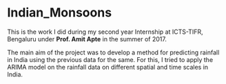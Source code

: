 # Indian_Monsoons
This is the work I did during my second year Internship at ICTS-TIFR, Bengaluru under **Prof. Amit Apte** in the summer of 2017. 

The main aim of the project was to develop a method for predicting rainfall in India using the previous data for the same. For this, I tried to apply the ARIMA model on the rainfall data on different spatial and time scales in India. 

